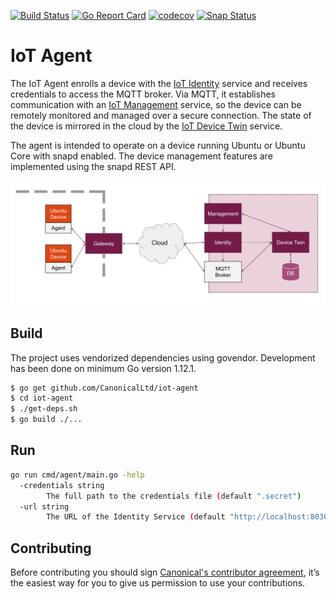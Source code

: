 [![Build Status][travis-image]][travis-url]
[![Go Report Card][goreportcard-image]][goreportcard-url]
[![codecov][codecov-image]][codecov-url]
[![Snap Status](https://build.snapcraft.io/badge/CanonicalLtd/iot-agent.svg)](https://build.snapcraft.io/user/CanonicalLtd/iot-agent)
# IoT Agent

The IoT Agent enrolls a device with the [IoT Identity](https://github.com/CanonicalLtd/iot-identity) service and 
receives credentials to access the MQTT broker. Via MQTT, it establishes communication with
an [IoT Management](https://github.com/CanonicalLtd/iot-management) service, so the device can be remotely monitored and managed over a
secure connection. The state of the device is mirrored in the cloud by the [IoT Device Twin](https://github.com/CanonicalLtd/iot-devicetwin) service.

The agent is intended to operate on a device running Ubuntu or Ubuntu Core with snapd enabled. 
The device management features are implemented using the snapd REST API.

  ![IoT Management Solution Overview](docs/IoTManagement.svg)
  

## Build
The project uses vendorized dependencies using govendor. Development has been done on minimum Go version 1.12.1.
```bash
$ go get github.com/CanonicalLtd/iot-agent
$ cd iot-agent
$ ./get-deps.sh
$ go build ./...
```

## Run
```bash
go run cmd/agent/main.go -help
  -credentials string
        The full path to the credentials file (default ".secret")
  -url string
        The URL of the Identity Service (default "http://localhost:8030/")
```

## Contributing
Before contributing you should sign [Canonical's contributor agreement](https://www.ubuntu.com/legal/contributors), it’s the easiest way for you to give us permission to use your contributions.

[travis-image]: https://travis-ci.org/CanonicalLtd/iot-agent.svg?branch=master
[travis-url]: https://travis-ci.org/CanonicalLtd/iot-agent
[goreportcard-image]: https://goreportcard.com/badge/github.com/CanonicalLtd/iot-agent
[goreportcard-url]: https://goreportcard.com/report/github.com/CanonicalLtd/iot-agent
[codecov-url]: https://codecov.io/gh/CanonicalLtd/iot-agent
[codecov-image]: https://codecov.io/gh/CanonicalLtd/iot-agent/branch/master/graph/badge.svg